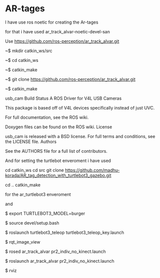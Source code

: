 # AR-tages

I have use ros noetic for creating the Ar-tages 

for that i have used ar_track_alvar-noetic-devel-san 

Use https://github.com/ros-perception/ar_track_alvar.git

~$ mkdir catkin_ws/src

~$ cd catkin_ws

~$ catkin_make 

~$ git clone https://github.com/ros-perception/ar_track_alvar.git

~$ catkin_make

usb_cam Build Status
A ROS Driver for V4L USB Cameras

This package is based off of V4L devices specifically instead of just UVC.

For full documentation, see the ROS wiki.

Doxygen files can be found on the ROS wiki.
License

usb_cam is released with a BSD license. For full terms and conditions, see the LICENSE file.
Authors

See the AUTHORS file for a full list of contributors.

And for setting the turtlebot enveroment i have used

cd catkin_ws cd src git clone https://github.com/madhu-korada/AR_tag_detection_with_turtlebot3_gazebo.git

cd .. catkin_make

for the ar_turtlebot3 enveroment

and

$ export TURTLEBOT3_MODEL=burger

$ source devel/setup.bash

$ roslaunch turtlebot3_teleop turtlebot3_teleop_key.launch

$ rqt_image_view

$ rosed ar_track_alvar pr2_indiv_no_kinect.launch

$ roslaunch ar_track_alvar pr2_indiv_no_kinect.launch

$ rviz






